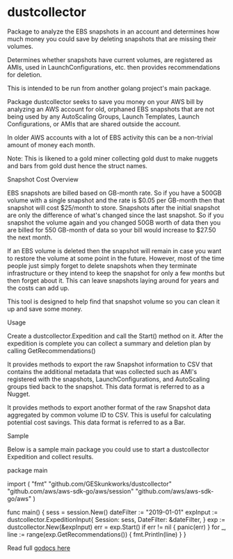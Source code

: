 # dustcollector

Package to analyze the EBS snapshots in an account and determines how much money you could save by deleting snapshots that are missing their volumes. 

Determines whether snapshots have current volumes, are registered as AMIs, used in LaunchConfigurations, etc. then provides recommendations for deletion. 

This is intended to be run from another golang project's main package.

Package dustcollector seeks to save you money on your AWS bill by
analyzing an AWS account for old, orphaned EBS snapshots that are
not being used by any AutoScaling Groups, Launch Templates, Launch
Configurations, or AMIs that are shared outside the account.

In older AWS accounts with a lot of EBS activity this can be a
non-trivial amount of money each month. 

  Note: This is likened to a gold miner collecting gold dust to make
  nuggets and bars from gold dust hence the struct names.

Snapshot Cost Overview

EBS snapshots are billed based on GB-month rate. So if you have a 500GB 
volume with a single snapshot and the rate is $0.05 per GB-month then 
that snapshot will cost $25/month to store. Snapshots after the initial 
snapshot are only the difference of what's changed since the last snapshot. 
So if you snapshot the volume again and you changed 50GB worth of data 
then you are billed for 550 GB-month of data so your bill would 
increase to $27.50 the next month. 

If an EBS volume is deleted then the snapshot will remain in case you 
want to restore the volume at some point in the future. However, most of 
the time people just simply forget to delete snapshots when they terminate 
infrastructure or they intend to keep the snapshot for only a few months 
but then forget about it. This can leave snapshots laying around for 
years and the costs can add up. 

This tool is designed to help find that snapshot volume so you can 
clean it up and save some money. 

Usage

Create a dustcollector.Expedition and call the Start() method on it. 
After the expedition is complete you can collect a summary and 
deletion plan by calling GetRecommendations()

It provides methods to export the raw Snapshot information to CSV
that contains the additional metadata that was collected such as 
AMI's registered with the snapshots, LaunchConfigurations, and 
AutoScaling groups tied back to the snapshot. This data format
is referred to as a Nugget.

It provides methods to export another format of the raw Snapshot
data aggregated by common volume ID to CSV. This is useful for calculating
potential cost savings. This data format is referred to as a Bar.

Sample

Below is a sample main package you could use to start a dustcollector
Expedition and collect results.

  package main
  
  import (
  	"fmt"
  	"github.com/GESkunkworks/dustcollector"
  	"github.com/aws/aws-sdk-go/aws/session"
  	"github.com/aws/aws-sdk-go/aws"	
  )
  
  func main() {
  	sess = session.New()
  	dateFilter := "2019-01-01"
  	expInput := dustcollector.ExpeditionInput{
  		Session:    sess,
  		DateFilter: &dateFilter,
  	}
  	exp := dustcollector.New(&expInput)
  	err = exp.Start()
  	if err != nil { panic(err) }
  	for _, line := range(exp.GetRecommendations()) {
  		fmt.Println(line)
  	}
  }

Read full [godocs here](https://godoc.org/github.com/GESkunkworks/dustcollector)

